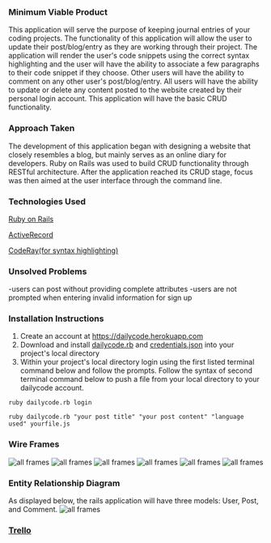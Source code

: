 ### Minimum Viable Product
This application will serve the purpose of keeping journal entries of your coding projects. The functionality of this application will allow the user to update their post/blog/entry as they are working through their project. The application will render the user's code snippets using the correct syntax highlighting and the user will have the ability to associate a few paragraphs to their code snippet if they choose. Other users will have the ability to comment on any other user's post/blog/entry. All users will have the ability to update or delete any content posted to the website created by their personal login account. This application will have the basic CRUD functionality.

### Approach Taken

The development of this application began with designing a website that closely resembles a blog, but mainly serves as an online diary for developers. Ruby on Rails was used to build CRUD functionality through RESTful architecture. After the application reached its CRUD stage, focus was then aimed at the user interface through the command line.

### Technologies Used

[Ruby on Rails](http://rubyonrails.org)

[ActiveRecord](http://guides.rubyonrails.org/active_record_basics.html)

[CodeRay(for syntax highlighting)](http://coderay.rubychan.de)

### Unsolved Problems

-users can post without providing complete attributes
-users are not prompted when entering invalid information for sign up

### Installation Instructions

1. Create an account at https://dailycode.herokuapp.com
2. Download and install [dailycode.rb](https://github.com/MichaelRCruz/daily_code/blob/master/dailycode.rb) and [credentials.json](https://github.com/MichaelRCruz/daily_code/blob/master/credentials.json) into your project's local directory
3. Within your project's local directory login using the first listed terminal command below and follow the prompts. Follow the syntax of second terminal command below to push a file from your local directory to your dailycode account.

```
ruby dailycode.rb login
```
```
ruby dailycode.rb "your post title" "your post content" "language used" yourfile.js
```


### Wire Frames
![all frames](assets/IMG_4311.JPG)
![all frames](assets/IMG_4312.JPG)
![all frames](assets/IMG_4313.JPG)
![all frames](assets/IMG_4314.JPG)
![all frames](assets/IMG_4315.JPG)
![all frames](assets/IMG_4312.JPG)

### Entity Relationship Diagram
As displayed below, the rails application will have three models: User, Post, and Comment.
![all frames](assets/IMG_4316.JPG)

### [Trello](https://trello.com/b/cGb9Ik7P/bloggy-blog)
